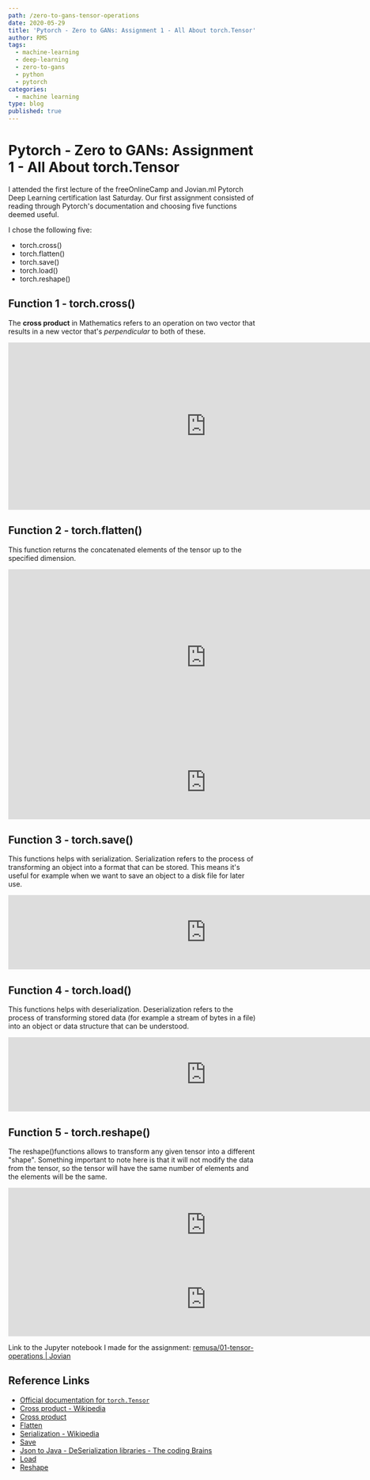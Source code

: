 ```yaml
---
path: /zero-to-gans-tensor-operations
date: 2020-05-29
title: 'Pytorch - Zero to GANs: Assignment 1 - All About torch.Tensor'
author: RMS
tags:
  - machine-learning
  - deep-learning
  - zero-to-gans
  - python
  - pytorch
categories:
  - machine learning
type: blog
published: true
---
```


# Pytorch - Zero to GANs: Assignment 1 - All About torch.Tensor

<p>I attended the first lecture of the freeOnlineCamp and Jovian.ml Pytorch Deep Learning certification last Saturday. Our first assignment consisted of reading through Pytorch's documentation and choosing five functions deemed useful.</p>

<p>I chose the following five:</p>

<ul>
  <li>torch.cross()</li>
  <li>torch.flatten()</li>
  <li>torch.save()</li>
  <li>torch.load()</li>
  <li>torch.reshape()</li>
</ul>

## Function 1 - torch.cross()

<p>The <strong>cross product</strong> in Mathematics refers to an operation on two vector that results in a new vector that's <em>perpendicular</em> to both of these.</p>

<iframe src="https://jovian.ml/embed?url=https://jovian.ml/remusa/01-tensor-operations/v/14&cellId=3" title="Jovian Viewer" height="338" width="800" frameborder="0" scrolling="auto"></iframe>

## Function 2 - torch.flatten()

<p>This function returns the concatenated elements of the tensor up to the specified dimension.</p>

<iframe src="https://jovian.ml/embed?url=https://jovian.ml/remusa/01-tensor-operations/v/14&cellId=11" title="Jovian Viewer" height="355" width="800" frameborder="0" scrolling="auto"></iframe>

<iframe src="https://jovian.ml/embed?url=https://jovian.ml/remusa/01-tensor-operations/v/14&cellId=12" title="Jovian Viewer" height="null" width="800" frameborder="0" scrolling="auto"></iframe>

## Function 3 - torch.save()

<p>This functions helps with serialization. Serialization refers to the process of transforming an object into a format that can be stored. This means it's useful for example when we want to save an object to a disk file for later use.</p>

<iframe src="https://jovian.ml/embed?url=https://jovian.ml/remusa/01-tensor-operations/v/14&cellId=20" title="Jovian Viewer" height="null" width="800" frameborder="0" scrolling="auto"></iframe>

## Function 4 - torch.load()

<p>This functions helps with deserialization. Deserialization refers to the process of transforming stored data (for example a stream of bytes in a file) into an object or data structure that can be understood.</p>

<iframe src="https://jovian.ml/embed?url=https://jovian.ml/remusa/01-tensor-operations/v/14&cellId=28" title="Jovian Viewer" height="null" width="800" frameborder="0" scrolling="auto"></iframe>

## Function 5 - torch.reshape()

<p>The reshape()functions allows to transform any given tensor into a different "shape". Something important to note here is that it will not modify the data from the tensor, so the tensor will have the same number of elements and the elements will be the same.</p>

<iframe src="https://jovian.ml/embed?url=https://jovian.ml/remusa/01-tensor-operations/v/14&cellId=36" title="Jovian Viewer" height="null" width="800" frameborder="0" scrolling="auto"></iframe>

<iframe src="https://jovian.ml/embed?url=https://jovian.ml/remusa/01-tensor-operations/v/14&cellId=39" title="Jovian Viewer" height="null" width="800" frameborder="0" scrolling="auto"></iframe>

Link to the Jupyter notebook I made for the assignment:
[remusa/01-tensor-operations | Jovian](https://jovian.ml/remusa/01-tensor-operations)

## Reference Links

- [Official documentation for `torch.Tensor`](https://pytorch.org/docs/stable/tensors.html)
- [Cross product - Wikipedia](https://en.wikipedia.org/wiki/Cross_product)
- [Cross product](https://pytorch.org/docs/stable/torch.html#torch.cross)
- [Flatten](https://pytorch.org/docs/stable/torch.html#torch.flatten)
- [Serialization - Wikipedia](https://en.wikipedia.org/wiki/Serialization)
- [Save](https://pytorch.org/docs/stable/torch.html#serialization)
- [Json to Java - DeSerialization libraries - The coding Brains](https://thecodingbrains.com/json-to-java-deserialization-libraries/)
- [Load](https://pytorch.org/docs/stable/torch.html#torch.load)
- [Reshape](https://pytorch.org/docs/stable/torch.html#torch.reshape)
